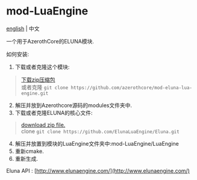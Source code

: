 # mod-LuaEngine
[english](README.md) | 中文

一个用于AzerothCore的ELUNA模块.

如何安装:

1. 下载或者克隆这个模块:  
>   [下载zip压缩包](https://github.com/azerothcore/mod-eluna-lua-engine/archive/master.zip)  
>   或者克隆 `git clone https://github.com/azerothcore/mod-eluna-lua-engine.git`  
2. 解压并放到Azerothcore源码的modules文件夹中.  
3. 下载或者克隆ELUNA的核心文件:  
>   [download zip file.](https://github.com/ElunaLuaEngine/Eluna/archive/master.zip)  
>   clone `git clone https://github.com/ElunaLuaEngine/Eluna.git`  
4. 解压并放置到模块的LuaEngine文件夹中:mod-LuaEngine/LuaEngine  
5. 重新cmake.  
6. 重新生成. 

Eluna API : [http://www.elunaengine.com/](http://www.elunaengine.com/)